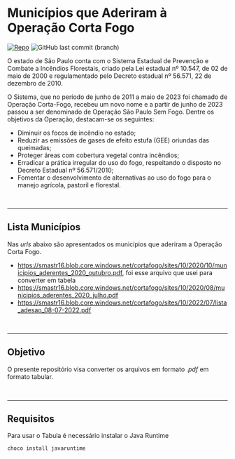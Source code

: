 # Municípios que Aderiram à Operação Corta Fogo

[![Repo](https://img.shields.io/badge/GitHub-repo-blue?logo=github&logoColor=f5f5f5)](https://github.com/open-focos/corta_fogo)
![GitHub last commit (branch)](https://img.shields.io/github/last-commit/open-focos/corta_fogo/main)

O estado de São Paulo conta com o Sistema Estadual de Prevenção e Combate a Incêndios Florestais, criado pela Lei estadual nº 10.547, de 02 de maio de 2000 e regulamentado pelo Decreto estadual nº 56.571, 22 de dezembro de 2010.

O Sistema, que no período de junho de 2011 a maio de 2023 foi chamado de Operação Corta-Fogo, recebeu um novo nome e a partir de junho de 2023 passou a ser denominado de Operação São Paulo Sem Fogo. Dentre os objetivos da Operação, destacam-se os seguintes:

- Diminuir os focos de incêndio no estado;
- Reduzir as emissões de gases de efeito estufa (GEE) oriundas das queimadas;
- Proteger áreas com cobertura vegetal contra incêndios;
- Erradicar a prática irregular do uso do fogo, respeitando o disposto no Decreto Estadual nº 56.571/2010;
- Fomentar o desenvolvimento de alternativas ao uso do fogo para o manejo agrícola, pastoril e florestal.

<br>

---

## Lista Municípios

Nas _urls_ abaixo são apresentados os municípios que aderiram a Operação Corta Fogo.

- https://smastr16.blob.core.windows.net/cortafogo/sites/10/2020/10/municipios_aderentes_2020_outubro.pdf, foi esse arquivo que usei para converter em tabela
- https://smastr16.blob.core.windows.net/cortafogo/sites/10/2020/08/municipios_aderentes_2020_julho.pdf
- https://smastr16.blob.core.windows.net/cortafogo/sites/10/2022/07/lista_adesao_08-07-2022.pdf

<br>

---

## Objetivo

O presente repositório visa converter os arquivos em formato _.pdf_ em formato tabular.

<br>

---

## Requisitos

Para usar o Tabula é necessário instalar o Java Runtime

```shell
choco install javaruntime
```
